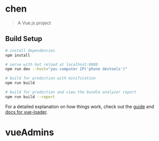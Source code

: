 # chen

> A Vue.js project

## Build Setup

``` bash
# install dependencies
npm install

# serve with hot reload at localhost:8080
npm run dev --host="you computer IP('phone devtools')"

# build for production with minification
npm run build

# build for production and view the bundle analyzer report
npm run build --report
```

For a detailed explanation on how things work, check out the [guide](http://vuejs-templates.github.io/webpack/) and [docs for vue-loader](http://vuejs.github.io/vue-loader).
# vueAdmins
